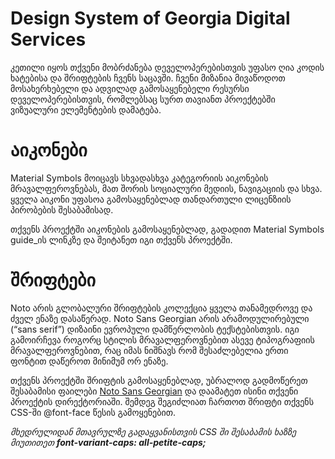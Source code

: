 # Design System of Georgia Digital Services
კეთილი იყოს თქვენი მობრძანება დეველოპერებისთვის უფასო ღია კოდის ხატებისა და შრიფტების ჩვენს საცავში. ჩვენი მიზანია მივაწოდოთ მოსახერხებელი და ადვილად გამოსაყენებელი რესურსი დეველოპერებისთვის, რომლებსაც სურთ თავიანთ პროექტებში ვიზუალური ელემენტების დამატება.

# აიკონები
Material Symbols მოიცავს სხვადასხვა კატეგორიის აიკონების მრავალფეროვნებას, მათ შორის სოციალური მედიის, ნავიგაციის და სხვა. ყველა აიკონი უფასოა გამოსაყენებლად თანდართული ლიცენზიის პირობების შესაბამისად.

თქვენს პროექტში აიკონების გამოსაყენებლად, გადადით Material Symbols guide_ის ლინკზე და შეიტანეთ იგი თქვენს პროექტში.

# შრიფტები
Noto არის გლობალური შრიფტების კოლექცია ყველა თანამედროვე და ძველ ენაზე დასაწერად. Noto Sans Georgian არის არამოდულირებული (“sans serif”) დიზაინი ევროპული დამწერლობის ტექსტებისთვის. იგი გამოირჩევა როგორც სტილის მრავალფეროვნებით ასევე ტიპოგრაფიის მრავალფეროვნებით, რაც იმას ნიშნავს რომ შესაძლებელია ერთი ფონტით დაწეროთ მინიმუმ ორ ენაზე.

თქვენს პროექტში შრიფტის გამოსაყენებლად, უბრალოდ გადმოწერეთ შესაბამისი ფაილები <a href="https://fonts.google.com/noto/specimen/Noto+Sans+Georgian">Noto Sans Georgian</a>  და დაამატეთ ისინი თქვენი პროექტის დირექტორიაში. შემდეგ შეგიძლიათ ჩართოთ შრიფტი თქვენს CSS-ში @font-face წესის გამოყენებით.

<i>მხედრულიდან მთავრულზე გადაყვანისთვის CSS ში შესაბამის ხაზზე მიუთითეთ <B>font-variant-caps: all-petite-caps;</i>
